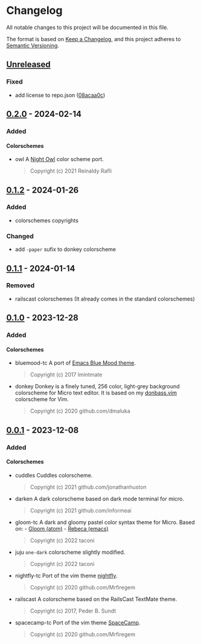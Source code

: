 # Changelog

All notable changes to this project will be documented in this file.

The format is based on [Keep a Changelog](https://keepachangelog.com/en/1.0.0/),
and this project adheres to [Semantic Versioning](https://semver.org/spec/v2.0.0.html).

## [Unreleased]

### Fixed

- add license to repo.json ([08acaa0c](https://codeberg.org/micro-plugins/colorschemes/commit/08acaa0c))

## [0.2.0] - 2024-02-14

### Added

#### Colorschemes

- owl
  A [Night Owl](https://github.com/sdras/night-owl-vscode-theme) color scheme port.
  > Copyright (c) 2021 Reinaldy Rafli

## [0.1.2] - 2024-01-26

### Added

- colorschemes copyrights

### Changed

- add `-paper` sufix to donkey colorscheme

## [0.1.1] - 2024-01-14

### Removed

- railscast colorschemes (It already comes in the standard colorschemes)

## [0.1.0] - 2023-12-28

### Added

#### Colorschemes

- bluemood-tc
  A port of [Emacs Blue Mood theme](https://emacsthemes.com/themes/blue-mood-theme.html).
  > Copyright (c) 2017 lmintmate
- donkey
  Donkey is a finely tuned, 256 color, light-grey background colorscheme for Micro text editor.
  It is based on my [donbass.vim](https://github.com/vim-scripts/donbass.vim) colorscheme for Vim.
  > Copyright (c) 2020 github.com/dmaluka

## [0.0.1] - 2023-12-08

### Added

#### Colorschemes

- cuddles
  Cuddles colorscheme.
  > Copyright (c) 2021 github.com/jonathanhuston
- darken
  A dark colorscheme based on dark mode terminal for micro.
  > Copyright (c) 2021 github.com/informeai
- gloom-tc
  A dark and gloomy pastel color syntax theme for Micro.
  Based on:
      - [Gloom (atom)](https://github.com/hejrobin/gloom)
      - [Rebeca (emacs)](https://github.com/vic/rebecca-theme)
  > Copyright (c) 2022 taconi
- juju
  `one-dark` colorscheme slightly modified.
  > Copyright (c) 2022 taconi
- nightfly-tc
  Port of the vim theme [nightfly](https://github.com/bluz71/vim-nightfly-guicolors).
  > Copyright (c) 2020 github.com/Mrfiregem
- railscast
  A colorscheme based on the RailsCast TextMate theme.
  > Copyright (c) 2017, Peder B. Sundt
- spacecamp-tc
  Port of the vim theme [SpaceCamp](https://github.com/jaredgorski/SpaceCamp).
  > Copyright (c) 2020 github.com/Mrfiregem

[Unreleased]: https://codeberg.org/micro-plugins/colorschemes/compare/v0.2.0...HEAD
[0.2.0]: https://codeberg.org/micro-plugins/colorschemes/compare/v0.1.2...v0.2.0
[0.1.2]: https://codeberg.org/micro-plugins/colorschemes/compare/v0.1.1...v0.1.2
[0.1.1]: https://codeberg.org/micro-plugins/colorschemes/compare/v0.1.0...v0.1.1
[0.1.0]: https://codeberg.org/micro-plugins/colorschemes/compare/v0.0.1...v0.1.0
[0.0.1]: https://codeberg.org/micro-plugins/colorschemes/src/tag/v0.0.1

